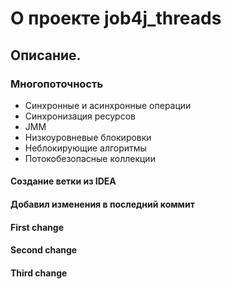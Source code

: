 # О проекте job4j_threads

## Описание.

### Многопоточность
* Синхронные и асинхронные операции
* Синхронизация ресурсов
* JMM
* Низкоуровневые блокировки
* Неблокирующие алгоритмы
* Потокобезопасные коллекции

#### Создание ветки из IDEA
#### Добавил изменения в последний коммит
#### First change
#### Second change
#### Third change